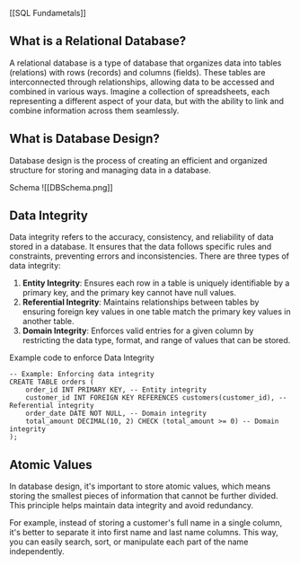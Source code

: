 [[SQL Fundametals]]

## What is a Relational Database?

A relational database is a type of database that organizes data into tables (relations) with rows (records) and columns (fields). These tables are interconnected through relationships, allowing data to be accessed and combined in various ways. Imagine a collection of spreadsheets, each representing a different aspect of your data, but with the ability to link and combine information across them seamlessly.

## What is Database Design?

Database design is the process of creating an efficient and organized structure for storing and managing data in a database.

Schema
![[DBSchema.png]]


## Data Integrity

Data integrity refers to the accuracy, consistency, and reliability of data stored in a database. It ensures that the data follows specific rules and constraints, preventing errors and inconsistencies. There are three types of data integrity:

1. **Entity Integrity**: Ensures each row in a table is uniquely identifiable by a primary key, and the primary key cannot have null values.
2. **Referential Integrity**: Maintains relationships between tables by ensuring foreign key values in one table match the primary key values in another table.
3. **Domain Integrity**: Enforces valid entries for a given column by restricting the data type, format, and range of values that can be stored.

Example code to enforce Data Integrity 
```
-- Example: Enforcing data integrity
CREATE TABLE orders (
    order_id INT PRIMARY KEY, -- Entity integrity
    customer_id INT FOREIGN KEY REFERENCES customers(customer_id), -- Referential integrity
    order_date DATE NOT NULL, -- Domain integrity
    total_amount DECIMAL(10, 2) CHECK (total_amount >= 0) -- Domain integrity
);
```

## Atomic Values

In database design, it's important to store atomic values, which means storing the smallest pieces of information that cannot be further divided. This principle helps maintain data integrity and avoid redundancy.

For example, instead of storing a customer's full name in a single column, it's better to separate it into first name and last name columns. This way, you can easily search, sort, or manipulate each part of the name independently.

